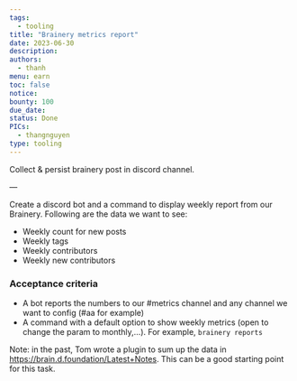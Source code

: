 ```yaml
---
tags:
  - tooling
title: "Brainery metrics report"
date: 2023-06-30
description:
authors:
  - thanh
menu: earn
toc: false
notice:
bounty: 100
due_date:
status: Done
PICs:
  - thangnguyen
type: tooling
---
```


Collect & persist brainery post in discord channel.

—

Create a discord bot and a command to display weekly report from our Brainery. Following are the data we want to see:

- Weekly count for new posts
- Weekly tags
- Weekly contributors
- Weekly new contributors

### Acceptance criteria

- A bot reports the numbers to our #metrics channel and any channel we want to config (#aa for example)
- A command with a default option to show weekly metrics (open to change the param to monthly,…). For example, `brainery reports`

Note: in the past, Tom wrote a plugin to sum up the data in https://brain.d.foundation/Latest+Notes. This can be a good starting point for this task.
